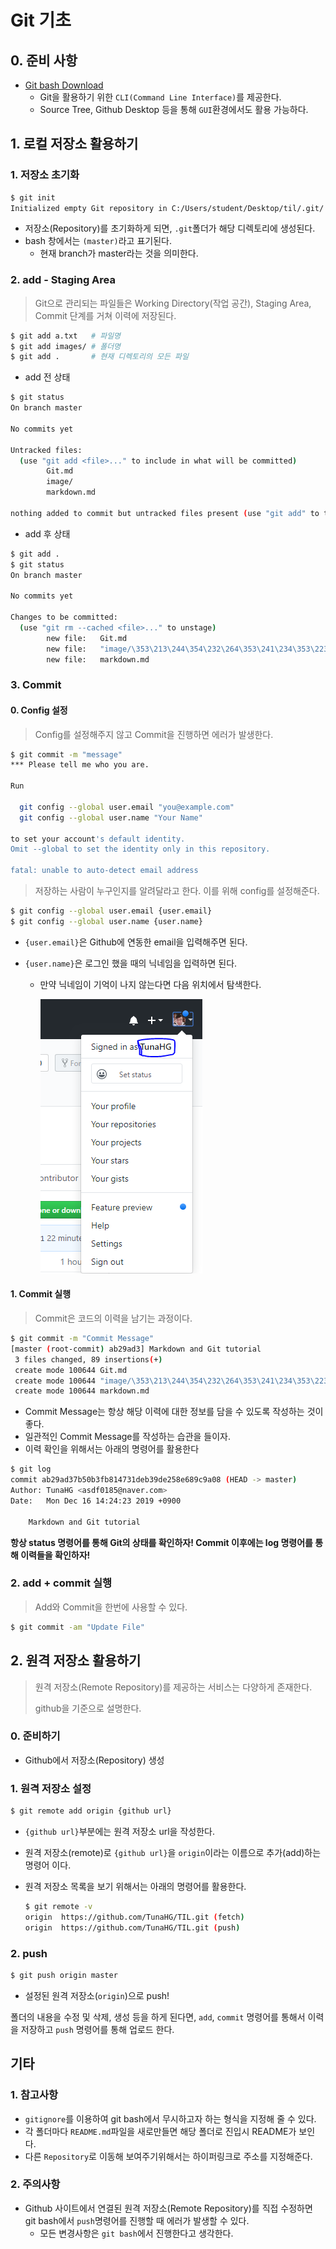 # Git 기초

## 0. 준비 사항

* [Git bash Download](https://gitforwindows.org/)
  * Git을 활용하기 위한 `CLI(Command Line Interface)`를 제공한다.
  * Source Tree, Github Desktop 등을 통해 `GUI`환경에서도 활용 가능하다.

## 1. 로컬 저장소 활용하기

### 1. 저장소 초기화

```bash
$ git init
Initialized empty Git repository in C:/Users/student/Desktop/til/.git/
```

* 저장소(Repository)를 초기화하게 되면, `.git`폴더가 해당 디렉토리에 생성된다.
* bash 창에서는 `(master)`라고 표기된다.
  * 현재 branch가 master라는 것을 의미한다.

### 2. add - Staging Area

> Git으로 관리되는 파일들은 Working Directory(작업 공간), Staging Area, Commit 단계를 거쳐 이력에 저장된다.

```bash
$ git add a.txt   # 파일명
$ git add images/ # 폴더명
$ git add .       # 현재 디렉토리의 모든 파일
```

*  add 전 상태

```bash
$ git status
On branch master

No commits yet

Untracked files:
  (use "git add <file>..." to include in what will be committed)
        Git.md
        image/
        markdown.md

nothing added to commit but untracked files present (use "git add" to track)
```

* add 후 상태

```bash
$ git add .
$ git status
On branch master

No commits yet

Changes to be committed:
  (use "git rm --cached <file>..." to unstage)
        new file:   Git.md
        new file:   "image/\353\213\244\354\232\264\353\241\234\353\223\234.png"
        new file:   markdown.md
```

### 3. Commit

#### 0. Config 설정

> Config를 설정해주지 않고 Commit을 진행하면 에러가 발생한다.

```bash
$ git commit -m "message"
*** Please tell me who you are.

Run

  git config --global user.email "you@example.com"
  git config --global user.name "Your Name"

to set your account's default identity.
Omit --global to set the identity only in this repository.

fatal: unable to auto-detect email address
```

> 저장하는 사람이 누구인지를 알려달라고 한다. 이를 위해 config를 설정해준다.

```bash
$ git config --global user.email {user.email}
$ git config --global user.name {user.name}
```

* `{user.email}`은 Github에 연동한 email을 입력해주면 된다.

* `{user.name}`은 로그인 했을 때의 닉네임을 입력하면 된다.

  * 만약 닉네임이 기억이 나지 않는다면 다음 위치에서 탐색한다.

    ![image-20191216151108051](image/image-20191216151108051.png)

#### 1. Commit 실행

> Commit은 코드의 이력을 남기는 과정이다.

```bash
$ git commit -m "Commit Message"
[master (root-commit) ab29ad3] Markdown and Git tutorial
 3 files changed, 89 insertions(+)
 create mode 100644 Git.md
 create mode 100644 "image/\353\213\244\354\232\264\353\241\234\353\223\234.png"
 create mode 100644 markdown.md
```

* Commit Message는 항상 해당 이력에 대한 정보를 담을 수 있도록 작성하는 것이 좋다.
* 일관적인 Commit Message를 작성하는 습관을 들이자.
* 이력 확인을 위해서는 아래의 명령어를 활용한다

```bash
$ git log
commit ab29ad37b50b3fb814731deb39de258e689c9a08 (HEAD -> master)
Author: TunaHG <asdf0185@naver.com>
Date:   Mon Dec 16 14:24:23 2019 +0900

    Markdown and Git tutorial
```

**항상 status 명령어를 통해 Git의 상태를 확인하자! Commit 이후에는 log 명령어를 통해 이력들을 확인하자!**

### 2. add + commit 실행

> Add와 Commit을 한번에 사용할 수 있다.

```bash
$ git commit -am "Update File" 
```

## 2. 원격 저장소 활용하기

> 원격 저장소(Remote Repository)를 제공하는 서비스는 다양하게 존재한다.
>
> github을 기준으로 설명한다.

### 0. 준비하기

* Github에서 저장소(Repository) 생성

### 1. 원격 저장소 설정

```bash
$ git remote add origin {github url}
```

* `{github url}`부분에는 원격 저장소 url을 작성한다.

* 원격 저장소(remote)로 `{github url}`을 `origin`이라는 이름으로 추가(add)하는 명령어 이다.

* 원격 저장소 목록을 보기 위해서는 아래의 명령어를 활용한다.

  ```bash
  $ git remote -v
  origin  https://github.com/TunaHG/TIL.git (fetch)
  origin  https://github.com/TunaHG/TIL.git (push)
  ```

### 2. push

```bash
$ git push origin master
```

* 설정된 원격 저장소(`origin`)으로 push!

폴더의 내용을 수정 및 삭제, 생성 등을 하게 된다면, `add`, `commit` 명령어를 통해서 이력을 저장하고 `push` 명령어를 통해 업로드 한다.

## 기타

### 1. 참고사항

* `gitignore`를 이용하여 git bash에서 무시하고자 하는 형식을 지정해 줄 수 있다.
* 각 폴더마다 `README.md`파일을 새로만들면 해당 폴더로 진입시 README가 보인다.
* 다른 `Repository`로 이동해 보여주기위해서는 하이퍼링크로 주소를 지정해준다.

### 2. 주의사항

* Github 사이트에서 연결된 원격 저장소(Remote Repository)를 직접 수정하면 git bash에서 `push`명령어를 진행할 때 에러가 발생할 수 있다.
  * 모든 변경사항은 `git bash`에서 진행한다고 생각한다.
